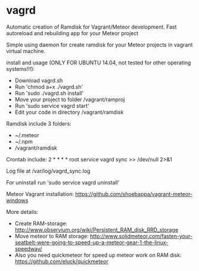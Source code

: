 # vagrd
Automatic creation of Ramdisk for Vagrant/Meteor development. Fast autoreload and rebuilding app for your Meteor project

Simple using daemon for create ramdisk for your Meteor projects in vagrant virtual machine.

install and usage (ONLY FOR UBUNTU 14.04, not tested for other operating systems!!!):
- Download vagrd.sh
- Run 'chmod a+x ./vagrd.sh'
- Run 'sudo ./vagrd.sh install'
- Move your project to folder /vagrant/ramproj
- Run 'sudo service vagrd start'
- Edit your code in directory /vagrant/ramdisk

Ramdisk include 3 folders:
- ~/.meteor
- ~/.npm
- /vagrant/ramdisk

Crontab include:
2 * * * * root        service vagrd sync >> /dev/null 2>&1

Log file at /var/log/vagrd_sync.log

For uninstall run 'sudo service vagrd uninstall'

Meteor Vagrant installation: https://github.com/shoebappa/vagrant-meteor-windows

More details:
- Create RAM-storage: http://www.observium.org/wiki/Persistent_RAM_disk_RRD_storage
- Move meteor to RAM storage: http://www.solidmeteor.com/fasten-your-seatbelt-were-going-to-speed-up-a-meteor-gear-1-the-linux-speedway/
- Also you need quickmeteor for speed up meteor work on RAM disk: https://github.com/eluck/quickmeteor
